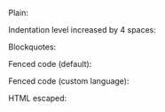 Plain:

<!-- insert_code_fragment: CodeFragmentExample.java.hello -->
<!-- end_code_fragment: -->

Indentation level increased by 4 spaces:

<!-- insert_code_fragment: CodeFragmentExample.java.hello | indent -->
<!-- end_code_fragment: -->

Blockquotes:

> <!-- insert_code_fragment: CodeFragmentExample.java.hello | indent -->
> <!-- end_code_fragment: -->

Fenced code (default):

<!-- insert_code_fragment: CodeFragmentExample.java.hello | fenced -->
<!-- end_code_fragment: -->

Fenced code (custom language):

<!-- insert_code_fragment: CodeFragmentExample.java.hello | fenced:js -->
<!-- end_code_fragment: -->

HTML escaped:

<!-- insert_code_fragment: CodeFragmentExample.java.special | html -->
<!-- end_code_fragment: -->
